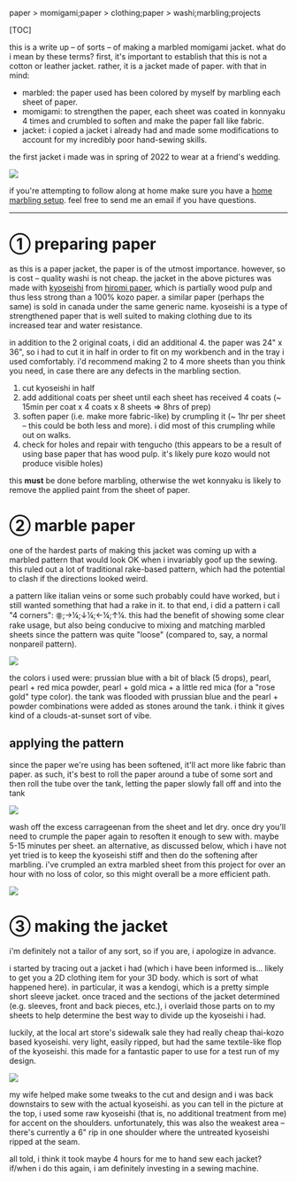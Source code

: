 paper > momigami;paper > clothing;paper > washi;marbling;projects

[TOC]

this is a write up – of sorts – of making a marbled momigami jacket. what do i mean by these terms? first, it's important to establish that this is not a cotton or leather jacket. rather, it is a jacket made of paper. with that in mind:

- marbled: the paper used has been colored by myself by marbling each sheet of paper.
- momigami: to strengthen the paper, each sheet was coated in konnyaku 4 times and crumbled to soften and make the paper fall like fabric.
- jacket: i copied a jacket i already had and made some modifications to account for my incredibly poor hand-sewing skills.

the first jacket i made was in spring of 2022 to wear at a friend's wedding.

<picture><source srcset='/images/momigami_jacket.avif' type='image/avif'/><source srcset='/images/momigami_jacket.jxl' type='image/jxl'/><source srcset='/images/momigami_jacket.webp' type='image/webp'/><img src='/images/momigami_jacket.jpg' loading='lazy'/></picture>

if you're attempting to follow along at home make sure you have a [home marbling setup](home-marbling-setup). feel free to send me an email if you have questions.

----

# ① preparing paper

as this is a paper jacket, the paper is of the utmost importance. however, so is cost – quality washi is not cheap. the jacket in the above pictures was made with [kyoseishi](kyoseishi) from [hiromi paper](https://store.hiromipaper.com/products/kyoseishi-series?variant=52700773515), which is partially wood pulp and thus less strong than a 100% kozo paper. a similar paper (perhaps the same) is sold in canada under the same generic name. kyoseishi is a type of strengthened paper that is well suited to making clothing due to its increased tear and water resistance.

in addition to the 2 original coats, i did an additional 4. the paper was 24" x 36", so i had to cut it in half in order to fit on my workbench and in the tray i used comfortably. i'd recommend making 2 to 4 more sheets than you think you need, in case there are any defects in the marbling section.

1. cut kyoseishi in half
2. add additional coats per sheet until each sheet has received 4 coats (~ 15min per coat x 4 coats x 8 sheets ⇒ 8hrs of prep)
3. soften paper (i.e. make more fabric-like) by crumpling it (~ 1hr per sheet – this could be both less and more). i did most of this crumpling while out on walks.
4. check for holes and repair with tengucho (this appears to be a result of using base paper that has wood pulp. it's likely pure kozo would not produce visible holes)

this **must** be done before marbling, otherwise the wet konnyaku is likely to remove the applied paint from the sheet of paper.

# ② marble paper

one of the hardest parts of making this jacket was coming up with a marbled pattern that would look OK when i invariably goof up the sewing. this ruled out a lot of traditional rake-based pattern, which had the potential to clash if the directions looked weird. 

a pattern like italian veins or some such probably could have worked, but i still wanted something that had a rake in it. to that end, i did a pattern i call "4 corners": ꙮ;→¼;↓¼;←¼;↑¼. this had the benefit of showing some clear rake usage, but also being conducive to mixing and matching marbled sheets since the pattern was quite "loose" (compared to, say, a normal nonpareil pattern).

<picture><source srcset='/images/momigami_jacket_closeup.avif' type='image/avif'/><source srcset='/images/momigami_jacket_closeup.jxl' type='image/jxl'/><source srcset='/images/momigami_jacket_closeup.webp' type='image/webp'/><img src='/images/momigami_jacket_closeup.jpg' loading='lazy'/></picture>

the colors i used were: prussian blue with a bit of black (5 drops), pearl, pearl + red mica powder, pearl + gold mica + a little red mica (for a "rose gold" type color). the tank was flooded with prussian blue and the pearl + powder combinations were added as stones around the tank. i think it gives kind of a clouds-at-sunset sort of vibe.

## applying the pattern

since the paper we're using has been softened, it'll act more like fabric than paper. as such, it's best to roll the paper around a tube of some sort and then roll the tube over the tank, letting the paper slowly fall off and into the tank

<picture><source srcset='/images/momigami_jacket_rolling_sheet.avif' type='image/avif'/><source srcset='/images/momigami_jacket_rolling_sheet.jxl' type='image/jxl'/><source srcset='/images/momigami_jacket_rolling_sheet.webp' type='image/webp'/><img src='/images/momigami_jacket_rolling_sheet.jpg' loading='lazy'/></picture>

wash off the excess carrageenan from the sheet and let dry. once dry you'll need to crumple the paper again to resoften it enough to sew with. maybe 5-15 minutes per sheet. an alternative, as discussed below, which i have not yet tried is to keep the kyoseishi stiff and then do the softening after marbling. i've crumpled an extra marbled sheet from this project for over an hour with no loss of color, so this might overall be a more efficient path.

<picture><source srcset='/images/momigami_jacket_hanging_sheets.avif' type='image/avif'/><source srcset='/images/momigami_jacket_hanging_sheets.jxl' type='image/jxl'/><source srcset='/images/momigami_jacket_hanging_sheets.webp' type='image/webp'/><img src='/images/momigami_jacket_hanging_sheets.jpg' loading='lazy'/></picture>

# ③ making the jacket

i'm definitely not a tailor of any sort, so if you are, i apologize in advance.

i started by tracing out a jacket i had (which i have been informed is... likely to get you a 2D clothing item for your 3D body. which is sort of what happened here). in particular, it was a kendogi, which is a pretty simple short sleeve jacket. once traced and the sections of the jacket determined (e.g. sleeves, front and back pieces, etc.), i overlaid those parts on to my sheets to help determine the best way to divide up the kyoseishi i had.

luckily, at the local art store's sidewalk sale they had really cheap thai-kozo based kyoseishi. very light, easily ripped, but had the same textile-like flop of the kyoseishi. this made for a fantastic paper to use for a test run of my design.

<picture><source srcset='/images/momigami_jacket_practice.avif' type='image/avif'/><source srcset='/images/momigami_jacket_practice.jxl' type='image/jxl'/><source srcset='/images/momigami_jacket_practice.webp' type='image/webp'/><img src='/images/momigami_jacket_practice.jpg' loading='lazy'/></picture>

my wife helped make some tweaks to the cut and design and i was back downstairs to sew with the actual kyoseishi. as you can tell in the picture at the top, i used some raw kyoseishi (that is, no additional treatment from me) for accent on the shoulders. unfortunately, this was also the weakest area – there's currently a 6" rip in one shoulder where the untreated kyoseishi ripped at the seam.

all told, i think it took maybe 4 hours for me to hand sew each jacket? if/when i do this again, i am definitely investing in a sewing machine.